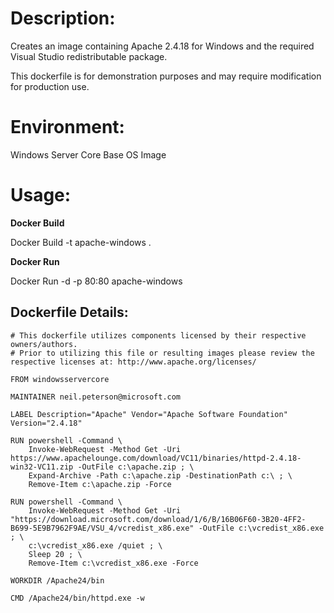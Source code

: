 # Description:

Creates an image containing Apache 2.4.18 for Windows and the required Visual Studio redistributable package. 

This dockerfile is for demonstration purposes and may require modification for production use. 

# Environment:

Windows Server Core Base OS Image

# Usage:

**Docker Build**

Docker Build -t apache-windows .

**Docker Run** 

Docker Run -d -p 80:80 apache-windows

## Dockerfile Details:
```
# This dockerfile utilizes components licensed by their respective owners/authors.
# Prior to utilizing this file or resulting images please review the respective licenses at: http://www.apache.org/licenses/

FROM windowsservercore

MAINTAINER neil.peterson@microsoft.com

LABEL Description="Apache" Vendor="Apache Software Foundation" Version="2.4.18"

RUN powershell -Command \
	Invoke-WebRequest -Method Get -Uri https://www.apachelounge.com/download/VC11/binaries/httpd-2.4.18-win32-VC11.zip -OutFile c:\apache.zip ; \
	Expand-Archive -Path c:\apache.zip -DestinationPath c:\ ; \
	Remove-Item c:\apache.zip -Force

RUN powershell -Command \
	Invoke-WebRequest -Method Get -Uri "https://download.microsoft.com/download/1/6/B/16B06F60-3B20-4FF2-B699-5E9B7962F9AE/VSU_4/vcredist_x86.exe" -OutFile c:\vcredist_x86.exe ; \
	c:\vcredist_x86.exe /quiet ; \
	Sleep 20 ; \
	Remove-Item c:\vcredist_x86.exe -Force

WORKDIR /Apache24/bin

CMD /Apache24/bin/httpd.exe -w
```


